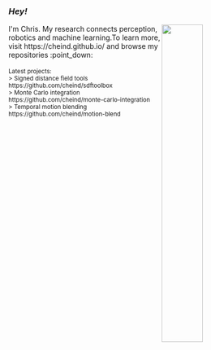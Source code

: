 ### *Hey!* 

<img align="right" src="https://github-readme-stats.vercel.app/api?username=cheind" width="40%">
I'm Chris. My research connects perception, robotics and machine learning.To learn more, visit https://cheind.github.io/ and browse my repositories :point_down:
<br><br>
<sub>Latest projects:<br>
  > Signed distance field tools https://github.com/cheind/sdftoolbox<br>
  > Monte Carlo integration https://github.com/cheind/monte-carlo-integration<br>
  > Temporal motion blending https://github.com/cheind/motion-blend
</sub>




